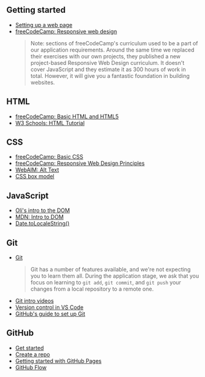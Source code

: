 ## Getting started

- [Setting up a web page](https://oliverjam.es/blog/complete-guide-to-making-web-pages/)
- [freeCodeCamp: Responsive web design](https://www.freecodecamp.org/learn/2022/responsive-web-design/)
  > Note: sections of freeCodeCamp's curriculum used to be a part of our application requirements. Around the same time we replaced their exercises with our own projects, they published a new project-based Responsive Web Design curriculum. It doesn't cover JavaScript and they estimate it as 300 hours of work in total. However, it will give you a fantastic foundation in building websites.

## HTML

- [freeCodeCamp: Basic HTML and HTML5](https://www.freecodecamp.org/learn/responsive-web-design/basic-html-and-html5/)
- [W3 Schools: HTML Tutorial](https://www.w3schools.com/html/default.asp)

## CSS

- [freeCodeCamp: Basic CSS](https://www.freecodecamp.org/learn/responsive-web-design/basic-css/)
- [freeCodeCamp: Responsive Web Design Principles](https://www.freecodecamp.org/learn/responsive-web-design/responsive-web-design-principles/)
- [WebAIM: Alt Text](https://webaim.org/techniques/alttext/)
- [CSS box model](https://www.w3schools.com/css/css_boxmodel.asp)

## JavaScript

- [Oli's intro to the DOM](https://oliverjam.es/blog/dom-intro/)
- [MDN: Intro to DOM](https://developer.mozilla.org/en-US/docs/Web/API/Document_Object_Model/Introduction)
- [Date.toLocaleString()](https://developer.mozilla.org/en-US/docs/Web/JavaScript/Reference/Global_Objects/Date/toLocaleString)

## Git

- [Git](https://git-scm.com/)
  > Git has a number of features available, and we're not expecting you to learn them all. During the application stage, we ask that you focus on learning to `git add`, `git commit`, and `git push` your changes from a local repository to a remote one.
- [Git intro videos](https://git-scm.com/videos)
- [Version control in VS Code](https://code.visualstudio.com/docs/editor/versioncontrol)
- [GitHub's guide to set up Git](https://docs.github.com/en/get-started/quickstart/set-up-git)

## GitHub

- [Get started](https://docs.github.com/en/get-started)
- [Create a repo](https://docs.github.com/en/get-started/quickstart/create-a-repo)
- [Getting started with GitHub Pages](https://docs.github.com/en/pages/getting-started-with-github-pages)
- [GitHub Flow](https://docs.github.com/en/get-started/quickstart/github-flow)
